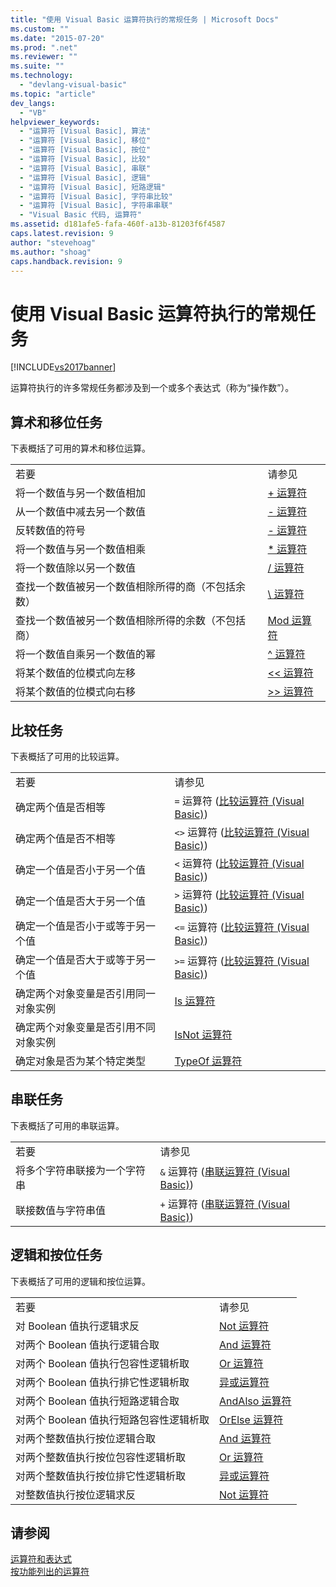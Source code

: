 ```yaml
---
title: "使用 Visual Basic 运算符执行的常规任务 | Microsoft Docs"
ms.custom: ""
ms.date: "2015-07-20"
ms.prod: ".net"
ms.reviewer: ""
ms.suite: ""
ms.technology: 
  - "devlang-visual-basic"
ms.topic: "article"
dev_langs: 
  - "VB"
helpviewer_keywords: 
  - "运算符 [Visual Basic], 算法"
  - "运算符 [Visual Basic], 移位"
  - "运算符 [Visual Basic], 按位"
  - "运算符 [Visual Basic], 比较"
  - "运算符 [Visual Basic], 串联"
  - "运算符 [Visual Basic], 逻辑"
  - "运算符 [Visual Basic], 短路逻辑"
  - "运算符 [Visual Basic], 字符串比较"
  - "运算符 [Visual Basic], 字符串串联"
  - "Visual Basic 代码, 运算符"
ms.assetid: d181afe5-fafa-460f-a13b-81203f6f4587
caps.latest.revision: 9
author: "stevehoag"
ms.author: "shoag"
caps.handback.revision: 9
---
```

# 使用 Visual Basic 运算符执行的常规任务
[!INCLUDE[vs2017banner](../../../../visual-basic/includes/vs2017banner.md)]

运算符执行的许多常规任务都涉及到一个或多个表达式（称为“操作数”）。  
  
## 算术和移位任务  
 下表概括了可用的算术和移位运算。  
  
|||  
|-|-|  
|若要|请参见|  
|将一个数值与另一个数值相加|[\+ 运算符](../../../../visual-basic/language-reference/operators/addition-operator.md)|  
|从一个数值中减去另一个数值|[\- 运算符](../../../../visual-basic/language-reference/operators/subtraction-operator.md)|  
|反转数值的符号|[\- 运算符](../../../../visual-basic/language-reference/operators/subtraction-operator.md)|  
|将一个数值与另一个数值相乘|[\* 运算符](../../../../visual-basic/language-reference/operators/multiplication-operator.md)|  
|将一个数值除以另一个数值|[\/ 运算符](../../../../visual-basic/language-reference/operators/floating-point-division-operator.md)|  
|查找一个数值被另一个数值相除所得的商（不包括余数）|[\\ 运算符](../../../../visual-basic/language-reference/operators/integer-division-operator.md)|  
|查找一个数值被另一个数值相除所得的余数（不包括商）|[Mod 运算符](../../../../visual-basic/language-reference/operators/mod-operator.md)|  
|将一个数值自乘另一个数值的幂|[^ 运算符](../../../../visual-basic/language-reference/operators/exponentiation-operator.md)|  
|将某个数值的位模式向左移|[\<\< 运算符](../../../../visual-basic/language-reference/operators/left-shift-operator.md)|  
|将某个数值的位模式向右移|[\>\> 运算符](../../../../visual-basic/language-reference/operators/right-shift-operator.md)|  
  
## 比较任务  
 下表概括了可用的比较运算。  
  
|||  
|-|-|  
|若要|请参见|  
|确定两个值是否相等|`=` 运算符 \([比较运算符 \(Visual Basic\)](../../../../visual-basic/programming-guide/language-features/operators-and-expressions/comparison-operators.md)\)|  
|确定两个值是否不相等|`<>` 运算符 \([比较运算符 \(Visual Basic\)](../../../../visual-basic/programming-guide/language-features/operators-and-expressions/comparison-operators.md)\)|  
|确定一个值是否小于另一个值|`<` 运算符 \([比较运算符 \(Visual Basic\)](../../../../visual-basic/programming-guide/language-features/operators-and-expressions/comparison-operators.md)\)|  
|确定一个值是否大于另一个值|`>` 运算符 \([比较运算符 \(Visual Basic\)](../../../../visual-basic/programming-guide/language-features/operators-and-expressions/comparison-operators.md)\)|  
|确定一个值是否小于或等于另一个值|`<=` 运算符 \([比较运算符 \(Visual Basic\)](../../../../visual-basic/programming-guide/language-features/operators-and-expressions/comparison-operators.md)\)|  
|确定一个值是否大于或等于另一个值|`>=` 运算符 \([比较运算符 \(Visual Basic\)](../../../../visual-basic/programming-guide/language-features/operators-and-expressions/comparison-operators.md)\)|  
|确定两个对象变量是否引用同一对象实例|[Is 运算符](../../../../visual-basic/language-reference/operators/is-operator.md)|  
|确定两个对象变量是否引用不同对象实例|[IsNot 运算符](../../../../visual-basic/language-reference/operators/isnot-operator.md)|  
|确定对象是否为某个特定类型|[TypeOf 运算符](../../../../visual-basic/language-reference/operators/typeof-operator.md)|  
  
## 串联任务  
 下表概括了可用的串联运算。  
  
|||  
|-|-|  
|若要|请参见|  
|将多个字符串联接为一个字符串|`&` 运算符 \([串联运算符 \(Visual Basic\)](../../../../visual-basic/programming-guide/language-features/operators-and-expressions/concatenation-operators.md)\)|  
|联接数值与字符串值|`+` 运算符 \([串联运算符 \(Visual Basic\)](../../../../visual-basic/programming-guide/language-features/operators-and-expressions/concatenation-operators.md)\)|  
  
## 逻辑和按位任务  
 下表概括了可用的逻辑和按位运算。  
  
|||  
|-|-|  
|若要|请参见|  
|对 Boolean 值执行逻辑求反|[Not 运算符](../../../../visual-basic/language-reference/operators/not-operator.md)|  
|对两个 Boolean 值执行逻辑合取|[And 运算符](../../../../visual-basic/language-reference/operators/and-operator.md)|  
|对两个 Boolean 值执行包容性逻辑析取|[Or 运算符](../../../../visual-basic/language-reference/operators/or-operator.md)|  
|对两个 Boolean 值执行排它性逻辑析取|[异或运算符](../../../../visual-basic/language-reference/operators/xor-operator.md)|  
|对两个 Boolean 值执行短路逻辑合取|[AndAlso 运算符](../../../../visual-basic/language-reference/operators/andalso-operator.md)|  
|对两个 Boolean 值执行短路包容性逻辑析取|[OrElse 运算符](../../../../visual-basic/language-reference/operators/orelse-operator.md)|  
|对两个整数值执行按位逻辑合取|[And 运算符](../../../../visual-basic/language-reference/operators/and-operator.md)|  
|对两个整数值执行按位包容性逻辑析取|[Or 运算符](../../../../visual-basic/language-reference/operators/or-operator.md)|  
|对两个整数值执行按位排它性逻辑析取|[异或运算符](../../../../visual-basic/language-reference/operators/xor-operator.md)|  
|对整数值执行按位逻辑求反|[Not 运算符](../../../../visual-basic/language-reference/operators/not-operator.md)|  
  
## 请参阅  
 [运算符和表达式](../../../../visual-basic/programming-guide/language-features/operators-and-expressions/index.md)   
 [按功能列出的运算符](../../../../visual-basic/language-reference/operators/operators-listed-by-functionality.md)